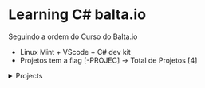 # Learning C# balta.io
Seguindo a ordem do Curso do Balta.io

- Linux Mint + VScode + C# dev kit
- Projetos tem a flag [-PROJEC] -> Total de Projetos [4]

<details>
<summary>Projects</summary>
    <details>
        <summary>Calculator</summary>
        <h1> Calculator </h1>
        <p>A project for put in pratice my skills in C# basics, with an emphasis on organizing functions and converting types.</p>
        <br>
        <p><b>Menu</b><p>
        <img src="assets/Calculator-project/menu-image.png" alt="Image reference for menu of the aplication">
        <p><b>Example instruction</b><p>
        <img src="assets/Calculator-project/exemple-image.png" alt="Image reference for instruction of the aplication">
        <p><b>Square Exemple</b><p>
        <img src="assets/Calculator-project/square-exemple.png" alt="Image reference for Square exemple of the aplication">
        <p><b>Elevate yourself!!</b><p>
        <img src="assets/Calculator-project/elevate-exemple.png" alt="Image reference for elevate yourself exemple of the aplication">
        <p><b>Exiting</b><p>
        <img src="assets/Calculator-project/exiting-image.png" alt="Image reference for exiting of the aplication">
    </details>
    <details>
        <summary>StopWatch</summary>
        <h1> StopWatch</h1>
        <p>Put more basics skills, with an emphasis on organizing functions and converting types, thread/sleep, loops, return functions and more...</p>
        <br>
        <p><b>Running</b> from smallest to largest<p>
        <img src="assets/StopWatch-project/runing-timer-seconds.gif" alt="Gif demonstrading the project timer running from smallest to largest">
        <p><b>Running</b> from largest to smallest<p>
        <img src="assets/StopWatch-project/running-regressive-timer.gif" alt="Gif demonstrading the project timer running from largest to smallest">
        <p><b>Menu</b><p>
        <img src="assets/StopWatch-project/menu-image.PNG" alt="Image reference for menu exemple of the stopwatch project">
    </details>
    <details>
        <summary>TextEditor</summary>
        <h1> TextEditor</h1>
        <p>Work with Write and Read Files, functions, loops, and more....</p>
        <br>
        <p><b>Edit File</b> / Create File<p>
        <img src="assets/TextEditor-project/edit.gif" alt="Gif demonstrading the project TextEditor running and creating a new file">
        <p><b>Open File</b><p>
        <img src="assets/TextEditor-project/open.gif" alt="Gif demonstrading the project TextEditor running and edit a existing file">
        <p><b>Exit</b><p>
        <img src="assets/TextEditor-project/exit.gif" alt="Image reference for exiting of program">
    </details>
    <details>
        <summary>Html Editor</summary>
        <h1> TextEditor</h1>
        <p>Work with Write and Read Files, functions, loops, replace, manipulating strings, Regex and more....</p>
        <br>
        <p><b>Menu + HTML tags</b><p>
        <img src="assets/HtmlEditor-project/menu.gif" alt="Gif demonstrading the project HTML Text Editor running and showing the strings replaced">
        <p><b>All the functions in this video below</b> - Just a minute<p>   
         <iframe width="420" height="315"
src="https://youtu.be/wyqu3ZKRQGg">
</iframe> 
    </details>
</details>
